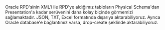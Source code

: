 Oracle RPD'sinin XML'i ile RPD'ye aldığımız tabloların Physical Schema'dan Presentation'a kadar serüvenini daha kolay biçinde görmemizi sağlamaktadır. 
JSON, TXT, Excel formatında dışarıya aktarabiliyoruz. Ayrıca Oracle database'e bağlantımız varsa, drop-create şeklinde aktarabiliyoruz. 
